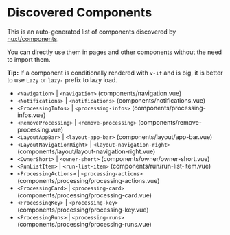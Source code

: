 # Discovered Components

This is an auto-generated list of components discovered by [nuxt/components](https://github.com/nuxt/components).

You can directly use them in pages and other components without the need to import them.

**Tip:** If a component is conditionally rendered with `v-if` and is big, it is better to use `Lazy` or `lazy-` prefix to lazy load.

- `<Navigation>` | `<navigation>` (components/navigation.vue)
- `<Notifications>` | `<notifications>` (components/notifications.vue)
- `<ProcessingInfos>` | `<processing-infos>` (components/processing-infos.vue)
- `<RemoveProcessing>` | `<remove-processing>` (components/remove-processing.vue)
- `<LayoutAppBar>` | `<layout-app-bar>` (components/layout/app-bar.vue)
- `<LayoutNavigationRight>` | `<layout-navigation-right>` (components/layout/layout-navigation-right.vue)
- `<OwnerShort>` | `<owner-short>` (components/owner/owner-short.vue)
- `<RunListItem>` | `<run-list-item>` (components/run/run-list-item.vue)
- `<ProcessingActions>` | `<processing-actions>` (components/processing/processing-actions.vue)
- `<ProcessingCard>` | `<processing-card>` (components/processing/processing-card.vue)
- `<ProcessingKey>` | `<processing-key>` (components/processing/processing-key.vue)
- `<ProcessingRuns>` | `<processing-runs>` (components/processing/processing-runs.vue)
